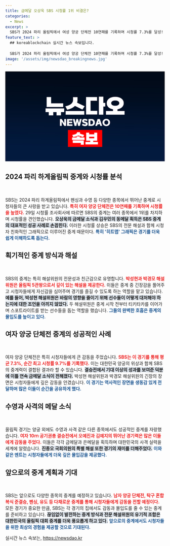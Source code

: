 ```yaml
---
title: 금메달 오상욱 SBS 시청률 1위 비결은?
categories:
  - News
excerpt: >
  SBS가 2024 파리 올림픽에서 여성 양궁 단체전 10연패를 기록하며 시청률 7.3%를 달성! 독특한 히트맵 그래픽과 해설진의 조화가 시청자들의 몰입도를 한껏 끌어올렸다. 이제 SBS와 함께 감동의 순간을 놓치지 마세요!
feature_text: >
  ## koreablockchain 실시간 뉴스 속보입니다.

  SBS가 2024 파리 올림픽에서 여성 양궁 단체전 10연패를 기록하며 시청률 7.3%를 달성! 독특한 히트맵 그래픽과 해설진의 조화가 시청자들의 몰입도를 한껏 끌어올렸다. 이제 SBS와 함께 감동의 순간을 놓치지 마세요!
image: '/assets/img/newsdao_breakingnews.jpg'
---
```


<p><img src="/assets/img/newsdao_breakingnews.jpg" alt="koreablockchain 속보" /></p>

<h2 data-ke-size="size26">2024 파리 하계올림픽 중계와 시청률 분석</h2>

<p data-ke-size="size16">&nbsp;</p>

<p>SBS는 2024 파리 하계올림픽에서 펜싱과 수영 등 다양한 종목에서 뛰어난 중계로 시청자들의 큰 사랑을 받고 있습니다. <b><span style="color: #ee2323;">특히 여자 양궁 단체전은 10연패를 기록하며 시청률을 높였다.</span></b> 29일 시청률 조사회사에 따르면 SBS의 중계는 여러 종목에서 1위를 차지하며 시청률을 견인했습니다. <b><span style="background-color: #21538527;">오상욱의 금메달 소식과 김우민의 동메달 획득은 SBS 중계의 대표적인 성공 사례로 손꼽힌다.</span></b> 이러한 시청률 상승은 SBS의 전문 해설과 함께 시청자 친화적인 그래픽으로 이루어진 중계 때문이다. <b><span style="color: #1a5490;">특히 '히트맵' 그래픽은 경기를 더욱 쉽게 이해하도록 돕는다.</span></b></p>

<h2 data-ke-size="size26">획기적인 중계 방식과 해설</h2>

<p data-ke-size="size16">&nbsp;</p>

<p>SBS의 중계는 특히 해설위원의 전문성과 친근감으로 유명합니다. <b><span style="color: #ee2323;">박성현과 박경모 해설위원은 올림픽 5관왕으로서 깊이 있는 해설을 제공한다.</span></b> 이들은 중계 중 긴장감을 풀어주고 시청자들에게 자신감을 심어주며 경기를 즐길 수 있도록 하는 역할을 맡고 있습니다. <b><span style="background-color: #21538527;">예를 들어, 박성현 해설위원은 바람의 영향을 줄이기 위해 선수들이 어떻게 대처해야 하는지에 대한 조언을 아끼지 않았다.</span></b> 두 해설위원은 중계 시작 전부터 티키타카를 이어가며 스포트라이트를 받는 선수들을 돕는 역할을 했습니다. <b><span style="color: #1a5490;">그들의 완벽한 호흡은 중계의 몰입도를 높이고 있다.</span></b></p>

<h2 data-ke-size="size26">여자 양궁 단체전 중계의 성공적인 사례</h2>

<p data-ke-size="size16">&nbsp;</p>

<p>여자 양궁 단체전은 특히 시청자들에게 큰 감동을 주었습니다. <b><span style="color: #ee2323;">SBS는 이 경기를 통해 평균 7.3%, 순간 최고 시청률 9.7%를 기록했다.</span></b> 이는 대한민국 양궁의 위상과 함께 SBS의 중계력이 결합된 결과라 할 수 있습니다. <b><span style="background-color: #21538527;">결승전에서 기대 이상의 성과를 보여준 덕분에 이틀 연속 금메달 소식이 전해졌다.</span></b> 박성현 해설위원과 박경모 해설위원의 긴장의 장면은 시청자들에게 깊은 감동을 안겼습니다. <b><span style="color: #1a5490;">이 경기는 역사적인 장면을 생동감 있게 전달하며 많은 이들이 순간을 공유하게 했다.</span></b></p>

<h2 data-ke-size="size26">수영과 사격의 메달 소식</h2>

<p data-ke-size="size16">&nbsp;</p>

<p>올림픽 경기는 양궁 외에도 수영과 사격 같은 다른 종목에서도 성공적인 중계를 자랑했습니다. <b><span style="color: #ee2323;">여자 10ｍ 공기권총 결승전에서 오예진과 김예지의 뛰어난 경기력은 많은 이들에게 감동을 주었다.</span></b> 이들은 각각 금메달과 은메달을 획득하며 대한민국의 사격 실력을 세계에 알렸습니다. <b><span style="background-color: #21538527;">진종오 국회의원의 특별 해설 또한 경기의 재미를 더해주었다.</span></b> <b><span style="color: #1a5490;">이와 같은 멘트는 시청자들에게 더욱 깊은 몰입감을 제공했다.</span></b> </p>

<h2 data-ke-size="size26">앞으로의 중계 계획과 기대</h2>

<p data-ke-size="size16">&nbsp;</p>

<p>SBS는 앞으로도 다양한 종목의 중계를 예정하고 있습니다. <b><span style="color: #ee2323;">남자 양궁 단체전, 탁구 혼합복식 준결승, 펜싱, 유도 등 다채로운 중계를 통해 시청자들에게 감동을 전할 예정이다.</span></b> 모든 경기가 중요한 만큼, SBS는 각 경기의 집에서도 감동과 몰입도를 줄 수 있는 중계를 준비하고 있습니다. <b><span style="background-color: #21538527;">끊임없이 발전하는 중계 방식과 전문 해설위원의 유기적 조합은 대한민국의 올림픽 대회 중계를 더욱 풍요롭게 하고 있다.</span></b> <b><span style="color: #1a5490;">앞으로의 중계에서도 시청자들을 위한 최상의 경험을 제공할 것으로 기대된다.</span></b></p>
실시간 뉴스 속보는, <a href="https://newsdao.kr" rel="dofollow">https://newsdao.kr</a>


